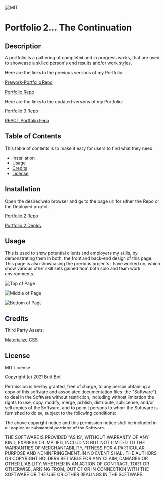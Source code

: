 ![MIT](https://img.shields.io/badge/License-MIT-yellow.svg)
# Portfolio 2... The Continuation
## Description 

A portfolio is a gathering of completed and in progress works, that are used to showcase a skilled person's end results and/or work styles. 


Here are the links to the previous versions of my Portfolio:

[Prework-Portfolio Repo](https://github.com/britt-bot/Prework-Portfolio)

[Portfolio Repo](https://github.com/britt-bot/Portfolio)


Here are the links to the updated versions of my Portfolio:

[Portfolio 3 Repo](https://github.com/britt-bot/16-Updated_Portfolio)

[REACT Portfolio Repo](https://github.com/britt-bot/20-React_Portfolio)


## Table of Contents 

This table of contents is to make it easy for users to find what they need.

* [Installation](#installation)
* [Usage](#usage)
* [Credits](#credits)
* [License](#license)


## Installation

Open the desired web browser and go to the page url for either the Repo or the Deployed project.

[Portfolio 2 Repo](https://github.com/britt-bot/08-updated_portfolio)

[Portfolio 2 Deploy](https://britt-bot.github.io/08-Updated_Portfolio/)


## Usage 

This is used to show potential clients and employers my skills, by demonstrating them in both, the front and back-end design of this page. This page is also showcasing the previous projects I have worked on, which show various other skill sets gained from both solo and team work environments. 

![Top of Page](https://user-images.githubusercontent.com/77466708/113634919-43ceee00-9635-11eb-9d05-1905f4e8e8b8.png)

![Middle of Page](https://user-images.githubusercontent.com/77466708/113634926-47627500-9635-11eb-9fb4-4d98140a8d1d.png)

![Bottom of Page](https://user-images.githubusercontent.com/77466708/113634933-4893a200-9635-11eb-99fe-586f494cc153.png)

## Credits

Third Party Assets:

[Materialize CSS](https://materializecss.com/)


## License

MIT License

Copyright (c) 2021 Britt Bot

Permission is hereby granted, free of charge, to any person obtaining a copy
of this software and associated documentation files (the "Software"), to deal
in the Software without restriction, including without limitation the rights
to use, copy, modify, merge, publish, distribute, sublicense, and/or sell
copies of the Software, and to permit persons to whom the Software is
furnished to do so, subject to the following conditions:

The above copyright notice and this permission notice shall be included in all
copies or substantial portions of the Software.

THE SOFTWARE IS PROVIDED "AS IS", WITHOUT WARRANTY OF ANY KIND, EXPRESS OR
IMPLIED, INCLUDING BUT NOT LIMITED TO THE WARRANTIES OF MERCHANTABILITY,
FITNESS FOR A PARTICULAR PURPOSE AND NONINFRINGEMENT. IN NO EVENT SHALL THE
AUTHORS OR COPYRIGHT HOLDERS BE LIABLE FOR ANY CLAIM, DAMAGES OR OTHER
LIABILITY, WHETHER IN AN ACTION OF CONTRACT, TORT OR OTHERWISE, ARISING FROM,
OUT OF OR IN CONNECTION WITH THE SOFTWARE OR THE USE OR OTHER DEALINGS IN THE
SOFTWARE.
